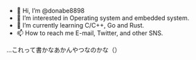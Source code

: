 - 👋 Hi, I’m @donabe8898
- 👀 I’m interested in Operating system and embedded system.
- 🌱 I’m currently learning C/C++, Go and Rust.
- 📫 How to reach me E-mail, Twitter, and other SNS.

<!---
donabe8898/donabe8898 is a ✨ special ✨ repository because its `README.md` (this file) appears on your GitHub profile.
You can click the Preview link to take a look at your changes.
--->


...これって書かなあかんやつなのかな（）
